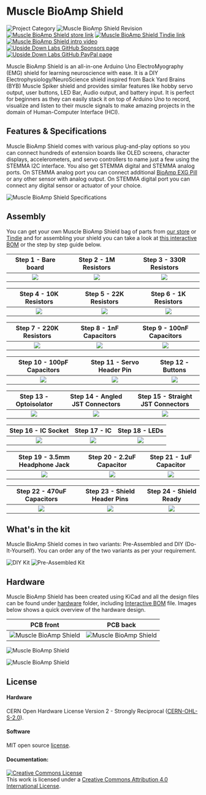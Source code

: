 # Muscle BioAmp Shield

![Project Category](https://img.shields.io/badge/Category-Bioelectronics-gold) ![Muscle BioAmp Shield Revision ](https://img.shields.io/badge/Version-v0.3-success)
[![Muscle BioAmp Shield store link](https://img.shields.io/badge/Buy-Store_(India)-white)](https://store.upsidedownlabs.tech/product/muscle-bioamp-shield-v0-3/)
[![Muscle BioAmp Shield Tindie link](https://img.shields.io/badge/Buy-Tindie-cyan)](https://www.tindie.com/products/upsidedownlabs/muscle-bioamp-shield-v03-arduino-shield-for-emg/)
[![Muscle BioAmp Shield intro video ](https://img.shields.io/badge/Intro-YouTube-red)]()
[![Upside Down Labs GitHub Sponsors page ](https://img.shields.io/badge/Support-GitHub_Sponsor-00B5AC)](https://github.com/sponsors/upsidedownlabs)
[![Upside Down Labs GitHub PayPal page](https://img.shields.io/badge/Support-PayPal-00B5AC)](https://paypal.me/upsidedownlabs)


Muscle BioAmp Shield is an all-in-one Arduino Uno ElectroMyography (EMG) shield for learning neuroscience with ease. It is a DIY Electrophysiology/NeuroScience shield inspired from Back Yard Brains (BYB) Muscle Spiker shield and provides similar features like hobby servo output, user buttons, LED Bar, Audio output, and battery input. It is perfect for beginners as they can easily stack it on top of Arduino Uno to record, visualize and listen to their muscle signals to make amazing projects in the domain of Human-Computer Interface (HCI).

## Features & Specifications

Muscle BioAmp Shield comes with various plug-and-play options so you can connect hundreds of extension boards like OLED screens, character displays, accelerometers, and servo controllers to name just a few using the STEMMA I2C interface. You also get STEMMA digital and STEMMA analog ports. On STEMMA analog port you can connect additional [BioAmp EXG Pill](https://github.com/upsidedownlabs/BioAmp-EXG-Pill) or any other sensor with analog output. On STEMMA digital port you can connect any digital sensor or actuator of your choice.

![Muscle BioAmp Shield Specifications](graphics/board/Muscle-BioAmp-Shield_Specifications.jpg)

## Assembly
You can get your own Muscle BioAmp Shield bag of parts from [our store](https://store.upsidedownlabs.tech/product/muscle-bioamp-shield-v0-3/) or [Tindie](www.tindie.com/products/upsidedownlabs/muscle-bioamp-shield-v03-arduino-shield-for-emg/) and for assembling your shield you can take a look at [this interactive BOM](https://upsidedownlabs.github.io/DIY-Muscle-BioAmp-Shield/ibom.html) or the step by step guide below. 

| Step 1 - Bare board | Step 2 - 1M Resistors | Step 3 - 330R Resistors| 
| :----: | :----: | :----: |
| ![](graphics/Assembly/jpgs/01_Bare_Board.jpg)|![](graphics/Assembly/jpgs/02_1M_Resistors.jpg)|![](graphics/Assembly/jpgs/03_330R_Resistors.jpg)|

| Step 4 - 10K Resistors | Step 5 - 22K Resistors | Step 6 - 1K Resistors| 
| :----: | :----: | :----: |
| ![](graphics/Assembly/jpgs/04_10K_Resistors.jpg)|![](graphics/Assembly/jpgs/05_22K_Resistors.jpg)|![](graphics/Assembly/jpgs/06_1K_Resistors.jpg)|

| Step 7 - 220K Resistors | Step 8 - 1nF Capacitors | Step 9 - 100nF Capacitors| 
| :----: | :----: | :----: |
| ![](graphics/Assembly/jpgs/07_220K_Resistors.jpg)|![](graphics/Assembly/jpgs/08_1nF_Capacitors.jpg)|![](graphics/Assembly/jpgs/09_100nF_Capacitors.jpg)|

| Step 10 - 100pF Capacitors | Step 11 - Servo Header Pin | Step 12 - Buttons| 
| :----: | :----: | :----: |
| ![](graphics/Assembly/jpgs/10_100pF_Capacitors.jpg)|![](graphics/Assembly/jpgs/11_Angled_Header_Pins.jpg)|![](graphics/Assembly/jpgs/12_5x5mm_Buttons.jpg)|

| Step 13 - Optoisolator | Step 14 - Angled JST Connectors | Step 15 - Straight JST Connectors| 
| :----: | :----: | :----: |
| ![](graphics/Assembly/jpgs/13_OptoIsolator.jpg)|![](graphics/Assembly/jpgs/14_JST_PH_Angled_Connectors.jpg)|![](graphics/Assembly/jpgs/15_JST_PH_Straight_Connectors.jpg)|

| Step 16 - IC Socket | Step 17 - IC | Step 18 - LEDs| 
| :----: | :----: | :----: |
| ![](graphics/Assembly/jpgs/16_IC_Socket.jpg)|![](graphics/Assembly/jpgs/17_IC.jpg)|![](graphics/Assembly/jpgs/18_LEDs.jpg)|

| Step 19 - 3.5mm Headphone Jack | Step 20 - 2.2uF Capacitor | Step 21 - 1uF Capacitor| 
| :----: | :----: | :----: |
| ![](graphics/Assembly/jpgs/19_3.5mm_Headphone_Jack.jpg)|![](graphics/Assembly/jpgs/20_2.2uF_Capacitor.jpg)|![](graphics/Assembly/jpgs/21_1uF_Capacitor.jpg)|

| Step 22 - 470uF Capacitors | Step 23 - Shield Header Pins | Step 24 - Shield Ready| 
| :----: | :----: | :----: |
| ![](graphics/Assembly/jpgs/22_470uF_Capacitor.jpg)|![](graphics/Assembly/jpgs/23_Header_Pins.jpg)|![](graphics/Assembly/jpgs/24_Assembled.jpg)|

## What's in the kit

Muscle BioAmp Shield comes in two variants: Pre-Assembled and DIY (Do-It-Yourself). You can order any of the two variants as per your requirement.

![DIY Kit](graphics/board/DIY_Kit.jpg)
![Pre-Assembled Kit](graphics/board/Preassembled_Kit.jpg)

## Hardware

Muscle BioAmp Shield has been created using KiCad and all the design files can be found under [hardware](hardware/) folder, including [Interactive BOM](https://upsidedownlabs.github.io/DIY-Muscle-BioAmp-Shield/ibom.html) file. Images below shows a quick overview of the hardware design.

| PCB front | PCB back |
| :-------: | :--------: |
| ![Muscle BioAmp Shield](graphics/board/Muscle-BioAmp-Shield-Front.png) | ![Muscle BioAmp Shield](graphics/board/Muscle-BioAmp-Shield-Back.png) |

![Muscle BioAmp Shield](graphics/board/dimensions.png)

![Muscle BioAmp Shield](graphics/board/Schematic.png)


## License

#### Hardware
CERN Open Hardware License Version 2 - Strongly Reciprocal ([CERN-OHL-S-2.0](https://spdx.org/licenses/CERN-OHL-S-2.0.html)).

#### Software
MIT open source [license](http://opensource.org/licenses/MIT).

#### Documentation:
<a rel="license" href="http://creativecommons.org/licenses/by/4.0/"><img alt="Creative Commons License" style="border-width:0" src="https://i.creativecommons.org/l/by/4.0/88x31.png" /></a><br />This work is licensed under a <a rel="license" href="http://creativecommons.org/licenses/by/4.0/">Creative Commons Attribution 4.0 International License</a>.
